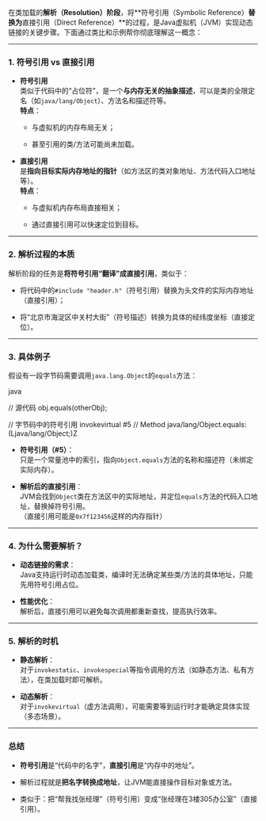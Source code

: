 
在类加载的**解析（Resolution）阶段**，将**符号引用（Symbolic Reference）**替换为**直接引用（Direct Reference）**的过程，是Java虚拟机（JVM）实现动态链接的关键步骤。下面通过类比和示例帮你彻底理解这一概念：

---

### 1. **符号引用 vs 直接引用**

- **符号引用**  
    类似于代码中的“占位符”，是一个**与内存无关的抽象描述**，可以是类的全限定名（如`java/lang/Object`）、方法名和描述符等。  
    **特点**：
    
    - 与虚拟机的内存布局无关；
        
    - 甚至引用的类/方法可能尚未加载。
        
- **直接引用**  
    是**指向目标实际内存地址的指针**（如方法区的类对象地址、方法代码入口地址等）。  
    **特点**：
    
    - 与虚拟机内存布局直接相关；
        
    - 通过直接引用可以快速定位到目标。
        

---

### 2. **解析过程的本质**

解析阶段的任务是**将符号引用“翻译”成直接引用**，类似于：

- 将代码中的`#include "header.h"`（符号引用）替换为头文件的实际内存地址（直接引用）；
    
- 将“北京市海淀区中关村大街”（符号描述）转换为具体的经纬度坐标（直接定位）。
    

---

### 3. **具体例子**

假设有一段字节码需要调用`java.lang.Object`的`equals`方法：

java

// 源代码
obj.equals(otherObj);

// 字节码中的符号引用
invokevirtual #5  // Method java/lang/Object.equals:(Ljava/lang/Object;)Z

- **符号引用（#5）**：  
    只是一个常量池中的索引，指向`Object.equals`方法的名称和描述符（未绑定实际内存）。
    
- **解析后的直接引用**：  
    JVM会找到`Object`类在方法区中的实际地址，并定位`equals`方法的代码入口地址，替换掉符号引用。  
    （直接引用可能是`0x7f123456`这样的内存指针）
    

---

### 4. **为什么需要解析？**

- **动态链接的需求**：  
    Java支持运行时动态加载类，编译时无法确定某些类/方法的具体地址，只能先用符号引用占位。
    
- **性能优化**：  
    解析后，直接引用可以避免每次调用都重新查找，提高执行效率。
    

---

### 5. **解析的时机**

- **静态解析**：  
    对于`invokestatic`、`invokespecial`等指令调用的方法（如静态方法、私有方法），在类加载时即可解析。
    
- **动态解析**：  
    对于`invokevirtual`（虚方法调用），可能需要等到运行时才能确定具体实现（多态场景）。
    

---

### 总结

- **符号引用**是“代码中的名字”，**直接引用**是“内存中的地址”。
    
- 解析过程就是**把名字转换成地址**，让JVM能直接操作目标对象或方法。
    
- 类似于：把“帮我找张经理”（符号引用）变成“张经理在3楼305办公室”（直接引用）。